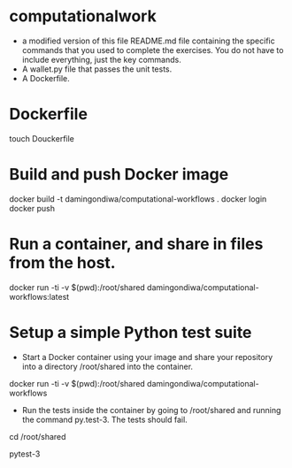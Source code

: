 # computationalwork

* a modified version of this file README.md file containing the specific commands that you used to complete the exercises. You do not have to include everything, just the key commands. 
* A wallet.py file that passes the unit tests.
* A Dockerfile.

# Dockerfile

touch Douckerfile
# Build and push Docker image

docker build -t damingondiwa/computational-workflows .
docker login 
docker push

# Run a container, and share in files from the host.

docker run -ti -v $(pwd):/root/shared damingondiwa/computational-workflows:latest

# Setup a simple Python test suite

* Start a Docker container using your image and share your repository into a directory /root/shared into the container.

docker run -ti -v $(pwd):/root/shared damingondiwa/computational-workflows

* Run the tests inside the container by going to /root/shared and running the command py.test-3. The tests should fail.


cd /root/shared 

pytest-3







